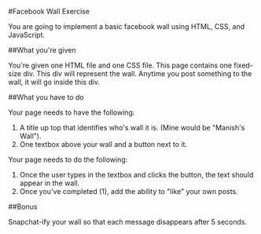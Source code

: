 #Facebook Wall Exercise

You are going to implement a basic facebook wall using HTML, CSS, and JavaScript.

##What you're given

You're given one HTML file and one CSS file. This page contains one fixed-size div. This div will represent the wall. Anytime you post something to the wall, it will go inside this div.

##What you have to do

Your page needs to have the following:

1. A title up top that identifies who's wall it is. (Mine would be "Manish's Wall").
2. One textbox above your wall and a button next to it.

Your page needs to do the following:

1. Once the user types in the textbox and clicks the button, the text should appear in the wall. 
2. Once you've completed (1), add the ability to "like" your own posts.

##Bonus

Snapchat-ify your wall so that each message disappears after 5 seconds.
